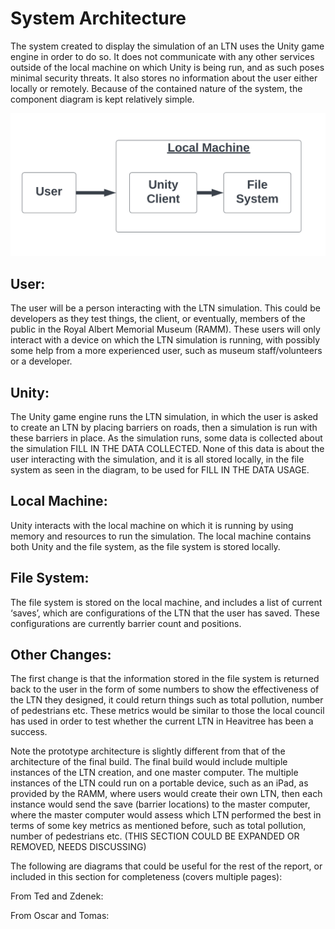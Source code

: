 # System Architecture
The system created to display the simulation of an LTN uses the Unity game engine in order to do so. It does not communicate with any other services outside of the local machine on which Unity is being run, and as such poses minimal security threats. It also stores no information about the user either locally or remotely. Because of the contained nature of the system, the component diagram is kept relatively simple.

![Image 1](SystemArchitecture.png)



## User: 
The user will be a person interacting with the LTN simulation. This could be developers as they test things, the client, or eventually, members of the public in the Royal Albert Memorial Museum (RAMM). These users will only interact with a device on which the LTN simulation is running, with possibly some help from a more experienced user, such as museum staff/volunteers or a developer.
## Unity: 
The Unity game engine runs the LTN simulation, in which the user is asked to create an LTN by placing barriers on roads, then a simulation is run with these barriers in place. As the simulation runs, some data is collected about the simulation FILL IN THE DATA COLLECTED. None of this data is about the user interacting with the simulation, and it is all stored locally, in the file system as seen in the diagram, to be used for FILL IN THE DATA USAGE.
## Local Machine: 
Unity interacts with the local machine on which it is running by using memory and resources to run the simulation. The local machine contains both Unity and the file system, as the file system is stored locally. 
## File System: 
The file system is stored on the local machine, and includes a list of current ‘saves’, which are configurations of the LTN that the user has saved. These configurations are currently barrier count and positions.

## Other Changes:
The first change is that the information stored in the file system is returned back to the user in the form of some numbers to show the effectiveness of the LTN they designed, it could return things such as total pollution, number of pedestrians etc. These metrics would be similar to those the local council has used in order to test whether the current LTN in Heavitree has been a success.

Note the prototype architecture is slightly different from that of the architecture of the final build. The final build would include multiple instances of the LTN creation, and one master computer. 
The multiple instances of the LTN could run on a portable device, such as an iPad, as provided by the RAMM, where users would create their own LTN, then each instance would send the save (barrier locations) to the master computer, where the master computer would assess which LTN performed the best in terms of some key metrics as mentioned before, such as total pollution, number of pedestrians etc. (THIS SECTION COULD BE EXPANDED OR REMOVED, NEEDS DISCUSSING)

The following are diagrams that could be useful for the rest of the report, or included in this section for completeness (covers multiple pages):

From Ted and Zdenek:



From Oscar and Tomas:


